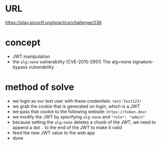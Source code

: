 # URL
https://play.picoctf.org/practice/challenge/236
# concept
* JWT manipulation
* the `alg:none` vulnerability (CVE-2015-2951) The alg=none signature-bypass vulnerability
# method of solve
* we login as our test user with these credentials: `test:Test123!`
* we grab the cookie that is generated on login, which is a JWT
* we pass that cookie to the following website: `https://token.dev/`
* we modify the JWT by specifying `alg:none` and `"role": "admin"`
* because setting the `alg:none` deletes a chunk of the JWT, we need to append a dot `.` to the end of the JWT to make it valid
* feed the new JWT value to the web app
* done
